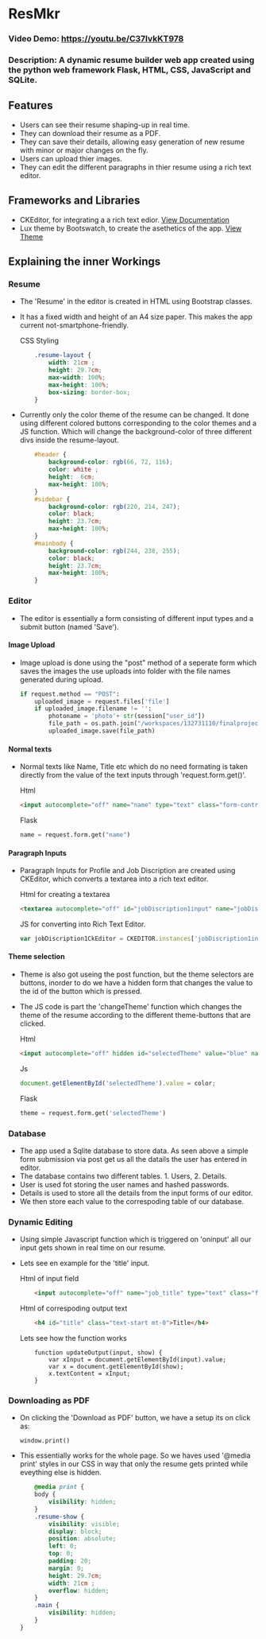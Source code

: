 # ResMkr
### Video Demo: https://youtu.be/C37IvkKT978
### Description: A dynamic resume builder web app created using the python web framework Flask, HTML, CSS, JavaScript and SQLite.

## Features
- Users can see their resume shaping-up in real time.
- They can download their resume as a PDF.
- They can save their details, allowing easy generation of new resume with minor or major changes on the fly.
- Users can upload thier images.
- They can edit the different paragraphs in thier resume using a rich text editor.

## Frameworks and Libraries

- CKEditor, for integrating a a rich text edior. [View Documentation](https://ckeditor.com/old/sites/default/files/uploads/CKEditor%204%20Documentation.pdf)
- Lux theme by Bootswatch, to create the asethetics of the app. [View Theme](https://bootswatch.com/lux/)

## Explaining the inner Workings
### Resume
- The 'Resume' in the editor is created in HTML using Bootstrap classes.
- It has a fixed width and height of an A4 size paper. This makes the app current not-smartphone-friendly.

    CSS Styling
    ```css
        .resume-layout {
            width: 21cm ;
            height: 29.7cm;
            max-width: 100%;
            max-height: 100%;
            box-sizing: border-box;
        }
    ```
- Currently only the color theme of the resume can be changed. It done using different colored buttons corresponding to the color themes and a JS function.
Which will change the background-color of three different divs inside the resume-layout.

    ```css
        #header {
            background-color: rgb(66, 72, 116);
            color: white ;
            height:  6cm;
            max-height: 100%;
        }
        #sidebar {
            background-color: rgb(220, 214, 247);
            color: black;
            height: 23.7cm;
            max-height: 100%;
        }
        #mainbody {
            background-color: rgb(244, 238, 255);
            color: black;
            height: 23.7cm;
            max-height: 100%;
        }
    ```

### Editor
- The editor is essentially a form consisting of different input types and a submit button (named 'Save').

#### Image Upload
- Image upload is done using the "post" method of a seperate form which saves the images the use uploads into folder with the file names generated during upload.

    ```python
    if request.method == "POST":
        uploaded_image = request.files['file']
        if uploaded_image.filename != '':
            photoname = 'photo'+ str(session["user_id"])
            file_path = os.path.join("/workspaces/132731110/finalproject/resumeapp/static/photos", photoname)
            uploaded_image.save(file_path)
    ```

#### Normal texts
- Normal texts like Name, Title etc which do no need formating is taken directly from the value of the text inputs through 'request.form.get()'.

    Html
    ```html
    <input autocomplete="off" name="name" type="text" class="form-control" id="nameinput" oninput="updateOutput('nameinput', 'name')">
    ```
    Flask
    ```python
    name = request.form.get("name")
    ```

#### Paragraph Inputs
- Paragraph Inputs for Profile and Job Discription are created using CKEditor, which converts a textarea into a rich text editor.

    Html for creating a textarea
    ```html
    <textarea autocomplete="off" id="jobDiscription1input" name="jobDiscription1input"></textarea>
    ```
    JS for converting into Rich Text Editor.
    ```js
    var jobDiscription1CkEditor = CKEDITOR.instances['jobDiscription1input'];
    ```

#### Theme selection
- Theme is also got useing the post function, but the theme selectors are buttons, inorder to do we have a hidden form that changes the value to the id of the button which is pressed.

- The JS code is part the 'changeTheme' function which changes the theme of the resume according to the different theme-buttons that are clicked.

    Html
    ```html
    <input autocomplete="off" hidden id="selectedTheme" value="blue" name="selectedTheme">
    ```
    Js
    ```js
    document.getElementById('selectedTheme').value = color;
    ```
    Flask
    ```python
    theme = request.form.get('selectedTheme')
    ```
### Database
- The app used a Sqlite database to store data. As seen above a simple form submission via post get us all the datails the user has entered in editor.
- The database contains two different tables. 1. Users, 2. Details.
- User is used fot storing the user names and hashed passwords.
- Details is used to store all the details from the input forms of our editor.
- We then store each value to the correspoding table of our database.

### Dynamic Editing
- Using simple Javascript function which is triggered on 'oninput' all our input gets shown in real time on our resume.
- Lets see en example for the 'title' input.

    Html of input field
    ```html
        <input autocomplete="off" name="job_title" type="text" class="form-control" id="titleinput" oninput="updateOutput('titleinput', 'title')">
    ```
    Html of correspoding output text
    ```html
        <h4 id="title" class="text-start mt-0">Title</h4>
    ```
    Lets see how the function works
    ```JS
        function updateOutput(input, show) {
            var xInput = document.getElementById(input).value;
            var x = document.getElementById(show);
            x.textContent = xInput;
        }
    ```

### Downloading as PDF
- On clicking the 'Download as PDF' button, we have a setup its on click as:
    ```JS
    window.print()
    ```
- This essentially works for the whole page. So we haves used '@media print' styles in our CSS in way that only the resume gets printed while eveything else is hidden.
    ```CSS
        @media print {
        body {
            visibility: hidden;
        }
        .resume-show {
            visibility: visible;
            display: block;
            position: absolute;
            left: 0;
            top: 0;
            padding: 20;
            margin: 0;
            height: 29.7cm;
            width: 21cm ;
            overflow: hidden;
        }
        .main {
            visibility: hidden;
        }
    }
    ```
